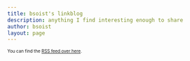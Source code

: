 ```yaml
---
title: bsoist's linkblog
description: anything I find interesting enough to share
author: bsoist
layout: page
---
```

<span style="font-size:0.7em;">You can find the [RSS feed over here][1].</span>

<script src="https://ajax.googleapis.com/ajax/libs/jquery/3.2.1/jquery.min.js"></script>
<script>
    $(function(){
        $("#includedContent").load("https://links.bsoi.st/links.html");
    });
</script>
<div id="includedContent"></div>


<span style="font-size:0.7em;">
<!--
I've obsessed about how I share links for a long time, but I have finally settled on a system I built that [works for me](https://github.com/bsoist/ShortenLinks). You can find the [RSS feed over here](/subscribe/).
-->


[1]: /subscribe/
